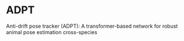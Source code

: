 # ADPT
Anti-drift pose tracker (ADPT): A transformer-based network for robust animal pose estimation cross-species
